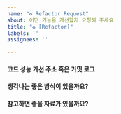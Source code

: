```yaml
---
name: "♻ Refactor Request"
about: 어떤 기능을 개선할지 요청해 주세요
title: "♻ [Refactor]"
labels: ''
assignees: ''

---
```


#### 코드 성능 개선 주소 혹은 커밋 로그


#### 생각나는 좋은 방식이 있을까요?


#### 참고하면 좋을 자료가 있을까요?
